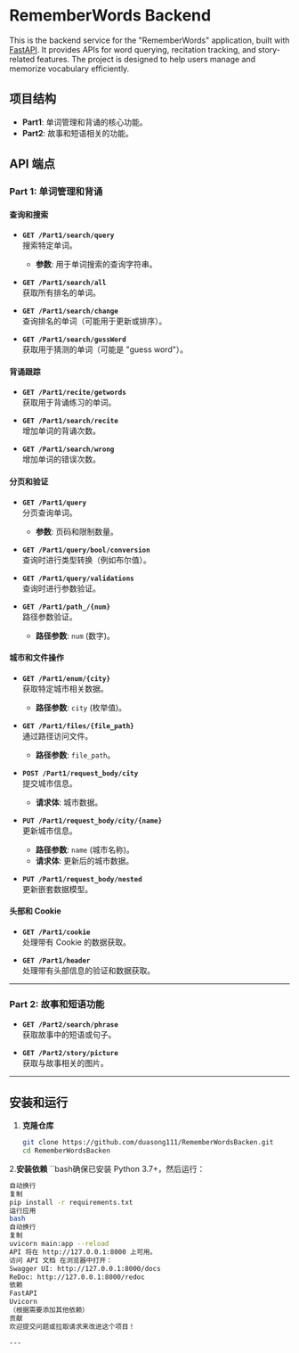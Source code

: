 # RememberWords Backend

This is the backend service for the "RememberWords" application, built with [FastAPI](https://fastapi.tiangolo.com/). It provides APIs for word querying, recitation tracking, and story-related features. The project is designed to help users manage and memorize vocabulary efficiently.

## 项目结构
- **Part1**: 单词管理和背诵的核心功能。
- **Part2**: 故事和短语相关的功能。

## API 端点

### Part 1: 单词管理和背诵

#### 查询和搜索
- **`GET /Part1/search/query`**  
  搜索特定单词。  
  - **参数**: 用于单词搜索的查询字符串。

- **`GET /Part1/search/all`**  
  获取所有排名的单词。

- **`GET /Part1/search/change`**  
  查询排名的单词（可能用于更新或排序）。

- **`GET /Part1/search/gussWord`**  
  获取用于猜测的单词（可能是 "guess word"）。

#### 背诵跟踪
- **`GET /Part1/recite/getwords`**  
  获取用于背诵练习的单词。

- **`GET /Part1/search/recite`**  
  增加单词的背诵次数。

- **`GET /Part1/search/wrong`**  
  增加单词的错误次数。

#### 分页和验证
- **`GET /Part1/query`**  
  分页查询单词。  
  - **参数**: 页码和限制数量。

- **`GET /Part1/query/bool/conversion`**  
  查询时进行类型转换（例如布尔值）。

- **`GET /Part1/query/validations`**  
  查询时进行参数验证。

- **`GET /Part1/path_/{num}`**  
  路径参数验证。  
  - **路径参数**: `num` (数字)。

#### 城市和文件操作
- **`GET /Part1/enum/{city}`**  
  获取特定城市相关数据。  
  - **路径参数**: `city` (枚举值)。

- **`GET /Part1/files/{file_path}`**  
  通过路径访问文件。  
  - **路径参数**: `file_path`。

- **`POST /Part1/request_body/city`**  
  提交城市信息。  
  - **请求体**: 城市数据。

- **`PUT /Part1/request_body/city/{name}`**  
  更新城市信息。  
  - **路径参数**: `name` (城市名称)。  
  - **请求体**: 更新后的城市数据。

- **`PUT /Part1/request_body/nested`**  
  更新嵌套数据模型。

#### 头部和 Cookie
- **`GET /Part1/cookie`**  
  处理带有 Cookie 的数据获取。

- **`GET /Part1/header`**  
  处理带有头部信息的验证和数据获取。

---

### Part 2: 故事和短语功能

- **`GET /Part2/search/phrase`**  
  获取故事中的短语或句子。

- **`GET /Part2/story/picture`**  
  获取与故事相关的图片。

---

## 安装和运行

1. **克隆仓库**
   ```bash
   git clone https://github.com/duasong111/RememberWordsBacken.git
   cd RememberWordsBacken
2.**安装依赖** 
 ``bash确保已安装 Python 3.7+，然后运行：
 ```bash
自动换行
复制
pip install -r requirements.txt
运行应用
bash
自动换行
复制
uvicorn main:app --reload
API 将在 http://127.0.0.1:8000 上可用。
访问 API 文档 在浏览器中打开：
Swagger UI: http://127.0.0.1:8000/docs
ReDoc: http://127.0.0.1:8000/redoc
依赖
FastAPI
Uvicorn
（根据需要添加其他依赖）
贡献
欢迎提交问题或拉取请求来改进这个项目！

---

